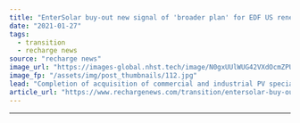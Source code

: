 ```yaml
---
title: "EnterSolar buy-out new signal of 'broader plan' for EDF US renewables portfolio shift"
date: "2021-01-27"
tags: 
  - transition
  - recharge news
source: "recharge news"
image_url: "https://images-global.nhst.tech/image/N0gxUUlWUG42VXdOcmZPUmFDWmU0Ky9tTDBYS2FLckI3Q2lJUnpoVnp2RT0=/nhst/binary/0cfee098788b78718961aa68b868f987"
image_fp: "/assets/img/post_thumbnails/112.jpg"
lead: "Completion of acquisition of commercial and industrial PV specialist next step in transition away from developer's 'wind-centric' legacy asset portfolio"
article_url: "https://www.rechargenews.com/transition/entersolar-buy-out-new-signal-of-broader-plan-for-edf-us-renewables-portfolio-shift/2-1-952380"
---
```


---
